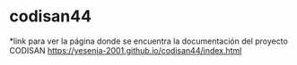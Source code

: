 # codisan44
*link para ver la página donde se encuentra la documentación del proyecto CODISAN
https://yesenia-2001.github.io/codisan44/index.html
